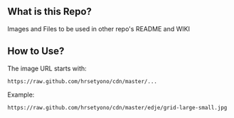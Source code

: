 ## What is this Repo?

Images and Files to be used in other repo's README and WIKI

## How to Use?

The image URL starts with:

```
https://raw.github.com/hrsetyono/cdn/master/...
```

Example:

```
https://raw.github.com/hrsetyono/cdn/master/edje/grid-large-small.jpg
```
